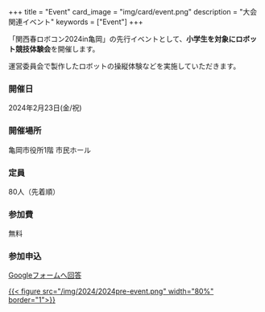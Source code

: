 +++
title = "Event"
card_image =  "img/card/event.png"
description = "大会関連イベント"
keywords = ["Event"]
+++

「関西春ロボコン2024in亀岡」の先行イベントとして、**小学生を対象にロボット競技体験会**を開催します。

運営委員会で製作したロボットの操縦体験などを実施していただきます。

### 開催日
2024年2月23日(金/祝)

### 開催場所
亀岡市役所1階 市民ホール

### 定員
80人（先着順）

### 参加費
無料

### 参加申込
<a href="https://forms.gle/2qbVddUrLYxtqtDu8">Googleフォームへ回答</a>

<a href="../img/2024/2024pre-event.png">
{{< figure src="/img/2024/2024pre-event.png" width="80%" border="1">}}
</a>